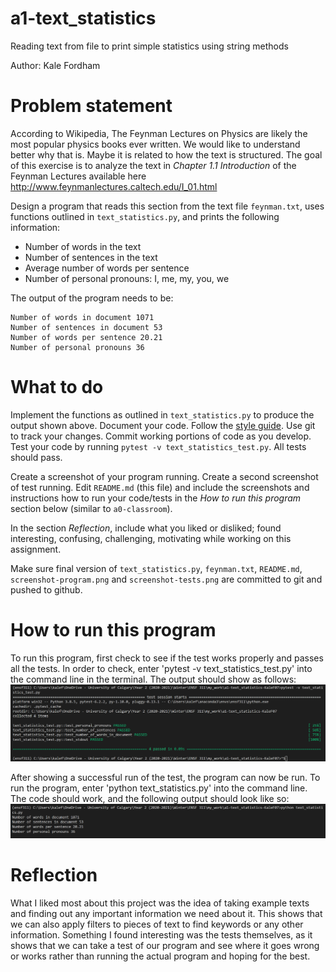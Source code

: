 # a1-text_statistics
Reading text from file to print simple statistics using string methods

Author: Kale Fordham

# Problem statement
According to Wikipedia, The Feynman Lectures on Physics are likely the most popular physics books ever written. We would like to understand better why that is. Maybe it is related to how the text is structured. The goal of this exercise is to analyze the text in _Chapter 1.1 Introduction_ of the Feynman Lectures available here http://www.feynmanlectures.caltech.edu/I_01.html

Design a program that reads this section from the text file `feynman.txt`, uses functions outlined in `text_statistics.py`, and prints the following information:
- Number of words in the text
- Number of sentences in the text
- Average number of words per sentence
- Number of personal pronouns: I, me, my, you, we

The output of the program needs to be:
```
Number of words in document 1071
Number of sentences in document 53
Number of words per sentence 20.21
Number of personal pronouns 36
```

# What to do
Implement the functions as outlined in `text_statistics.py` to produce the output shown above. Document your code. Follow the [style guide](StyleGuide.md). Use git to track your changes. Commit working portions of code as you develop. Test your code by running `pytest -v text_statistics_test.py`. All tests should pass.

Create a screenshot of your program running. Create a second screenshot of test running. Edit `README.md` (this file) and include the screenshots and instructions how to run your code/tests in the _How to run this program_ section below (similar to `a0-classroom`). 

In the section *Reflection*, include what you liked or disliked; found interesting, confusing, challenging, motivating while working on this assignment.

Make sure final version of `text_statistics.py`, `feynman.txt`, `README.md`, `screenshot-program.png` and `screenshot-tests.png` are committed to git and pushed to github. 

# How to run this program
To run this program, first check to see if the test works properly and passes all the tests. In order to check, enter 'pytest -v text_statistics_test.py' into the command line in the terminal. The output should show as follows:
![Example screenshot](Test_Running.png)

After showing a successful run of the test, the program can now be run. To run the program, enter 'python text_statistics.py' into the command line. The code should work, and the following output should look like so:
![Example screenshot](text_statistics_run.png)

# Reflection
What I liked most about this project was the idea of taking example texts and finding out any important information we need about it. This shows that we can also apply filters to pieces of text to find keywords or any other information. Something I found interesting was the tests themselves, as it shows that we can take a test of our program and see where it goes wrong or works rather than running the actual program and hoping for the best.


